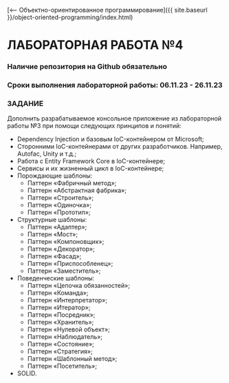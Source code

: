 [⟵ Объектно-ориентированное программирование]({{ site.baseurl }}/object-oriented-programming/index.html)

# **ЛАБОРАТОРНАЯ РАБОТА №4**

### **Наличие репозитория на Github обязательно**

### **Сроки выполнения лабораторной работы: 06.11.23 - 26.11.23**

### **ЗАДАНИЕ**

Дополнить разрабатываемое консольное приложение из лабораторной работы №3 при помощи следующих принципов и понятий:
*   Dependency Injection и базовым IoC-контейнером от Microsoft;
*   Сторонними IoC-контейнерами от других разработчиков. Например, Autofac, Unity и т.д.;
*   Работа с Entity Framework Core в IoC-контейнере;
*   Сервисы и их жизненный цикл в IoC-контейнере;
*   Порождающие шаблоны:
    *   Паттерн «Фабричный метод»;
    *   Паттерн «Абстрактная фабрика»;
    *   Паттерн «Строитель»;
    *   Паттерн «Одиночка»;
    *   Паттерн «Прототип»;
*   Структурные шаблоны:
    *   Паттерн «Адаптер»;
    *   Паттерн «Мост»;
    *   Паттерн «Компоновщик»;
    *   Паттерн «Декоратор»;
    *   Паттерн «Фасад»;
    *   Паттерн «Приспособленец»;
    *   Паттерн «Заместитель»;
*   Поведенческие шаблоны:
    *   Паттерн «Цепочка обязанностей»;
    *   Паттерн «Команда»;
    *   Паттерн «Интерпретатор»;
    *   Паттерн «Итератор»;
    *   Паттерн «Посредник»;
    *   Паттерн «Хранитель»;
    *   Паттерн «Нулевой объект»;
    *   Паттерн «Наблюдатель»;
    *   Паттерн «Состояние»;
    *   Паттерн «Стратегия»;
    *   Паттерн «Шаблонный метод»;
    *   Паттерн «Посетитель»;
*   SOLID.
